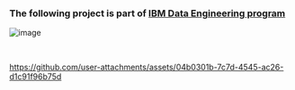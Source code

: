 ### **The following project is part of [IBM Data Engineering program](https://www.coursera.org/professional-certificates/ibm-data-engineer?myLearningTab=IN_PROGRESS)**

![image](https://github.com/user-attachments/assets/577dc3e6-6f4f-44d3-9c9f-3d0d0f0a7ab6)

<br>

https://github.com/user-attachments/assets/04b0301b-7c7d-4545-ac26-d1c91f96b75d

